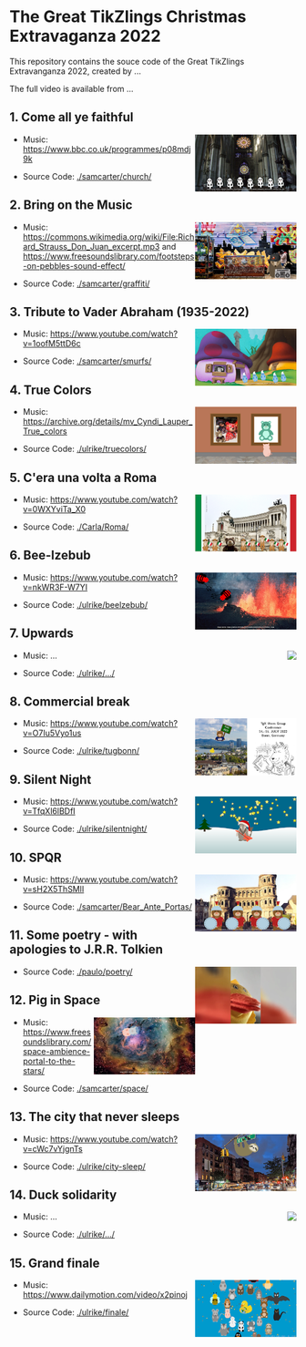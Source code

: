 # The Great TikZlings Christmas Extravaganza 2022

This repository contains the souce code of the Great TikZlings Extravanganza 2022, created by ...

The full video is available from ...

## 1. Come all ye faithful

<img align="right" src="./samcarter/church/church.png" height="100">

- Music: https://www.bbc.co.uk/programmes/p08mdj9k

- Source Code: [./samcarter/church/](https://github.com/TikZlings/Extravaganza2022/tree/main/samcarter/church)

## 2. Bring on the Music

<img align="right" src="./samcarter/graffiti/graffiti.png" height="100">

- Music: https://commons.wikimedia.org/wiki/File:Richard_Strauss_Don_Juan_excerpt.mp3 and  https://www.freesoundslibrary.com/footsteps-on-pebbles-sound-effect/

- Source Code: [./samcarter/graffiti/](https://github.com/TikZlings/Extravaganza2022/tree/main/samcarter/graffiti)

## 3. Tribute to Vader Abraham (1935-2022)

<img align="right" src="./samcarter/smurfs/smurfs.png" height="100">

- Music: https://www.youtube.com/watch?v=1oofM5ttD6c

- Source Code: [./samcarter/smurfs/](https://github.com/TikZlings/Extravaganza2022/tree/main/samcarter/smurfs)

## 4. True Colors

<img align="right" src="./ulrike/truecolors/truecolors.png" height="100">

- Music: https://archive.org/details/mv_Cyndi_Lauper_True_colors

- Source Code: [./ulrike/truecolors/](https://github.com/TikZlings/Extravaganza2022/tree/main/ulrike/truecolors)

## 5. C'era una volta a Roma

<img align="right" src="./Carla/Roma/Roma.png" height="100">

- Music: https://www.youtube.com/watch?v=0WXYviTa_X0

- Source Code: [./Carla/Roma/](https://github.com/TikZlings/Extravaganza2022/tree/main/Carla/Roma)

## 6. Bee-lzebub

<img align="right" src="./ulrike/beelzebub/beelzebub.png" height="100">

- Music: https://www.youtube.com/watch?v=nkWR3F-W7YI

- Source Code: [./ulrike/beelzebub/](https://github.com/TikZlings/Extravaganza2022/tree/main/ulrike/beelzebub)

## 7. Upwards

<img align="right" src="./ulrike/.../....png" height="100">

- Music: ...

- Source Code: [./ulrike/.../](https://github.com/TikZlings/Extravaganza2022/tree/main/ulrike/...)

## 8. Commercial break

<img align="right" src="./ulrike/tugbonn/bear-bonn.png" height="100">

- Music: https://www.youtube.com/watch?v=O7Iu5Vyo1us

- Source Code: [./ulrike/tugbonn/](https://github.com/TikZlings/Extravaganza2022/tree/main/ulrike/tugbonn)

## 9. Silent Night

<img align="right" src="./ulrike/silentnight/silentnight.png" height="100">

- Music: https://www.youtube.com/watch?v=TfqXl6lBDfI

- Source Code: [./ulrike/silentnight/](https://github.com/TikZlings/Extravaganza2022/tree/main/ulrike/silentnight)

## 10. SPQR

<img align="right" src="./samcarter/Bear_Ante_Portas/Bear_Ante_Portas.png" height="100">

- Music: https://www.youtube.com/watch?v=sH2X5ThSMlI

- Source Code: [./samcarter/Bear_Ante_Portas/](https://github.com/TikZlings/Extravaganza2022/tree/main/samcarter/Bear_Ante_Portas)

## 11. Some poetry - with apologies to J.R.R. Tolkien

<img align="right" src="./paulo/poetry/ohh.png" height="100">

- Source Code: [./paulo/poetry/](https://github.com/TikZlings/Extravaganza2022/tree/main/paulo/poetry)

## 12. Pig in Space

<img align="right" src="./samcarter/space/space.png" height="100">

- Music: https://www.freesoundslibrary.com/space-ambience-portal-to-the-stars/

- Source Code: [./samcarter/space/](https://github.com/TikZlings/Extravaganza2022/tree/main/samcarter/space)

## 13. The city that never sleeps

<img align="right" src="./ulrike/city-sleep/city-sleep.png" height="100">

- Music: https://www.youtube.com/watch?v=cWc7vYjgnTs

- Source Code: [./ulrike/city-sleep/](https://github.com/TikZlings/Extravaganza2022/tree/main/ulrike/city-sleep)

## 14. Duck solidarity

<img align="right" src="./ulrike/.../....png" height="100">

- Music: ...

- Source Code: [./ulrike/.../](https://github.com/TikZlings/Extravaganza2022/tree/main/ulrike/...)

## 15. Grand finale

<img align="right" src="./ulrike/finale/finale.png" height="100">

- Music: https://www.dailymotion.com/video/x2pinoj

- Source Code: [./ulrike/finale/](https://github.com/TikZlings/Extravaganza2022/tree/main/ulrike/finale)